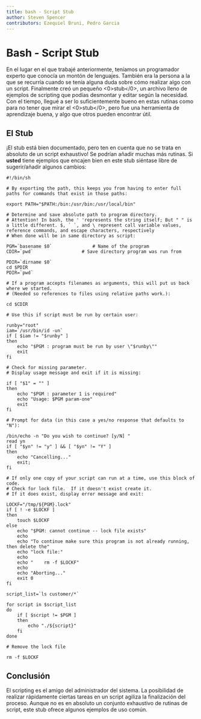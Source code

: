 ```yaml
---
title: bash - Script Stub
author: Steven Spencer
contributors: Ezequiel Bruni, Pedro Garcia
---
```


# Bash - Script Stub

En el lugar en el que trabajé anteriormente, teníamos un programador experto que conocía un montón de lenguajes. También era la persona a la que se recurría cuando se tenía alguna duda sobre cómo realizar algo con un script. Finalmente creó un pequeño <0>stub</0>, un archivo lleno de ejemplos de scripting que podías desmontar y editar según la necesidad. Con el tiempo, llegué a ser lo suficientemente bueno en estas rutinas como para no tener que mirar el <0>stub</0>, pero fue una herramienta de aprendizaje buena, y algo que otros pueden encontrar útil.

## El Stub

¡El stub está bien documentado, pero ten en cuenta que no se trata en absoluto de un script exhaustivo! Se podrían añadir muchas más rutinas. Si **usted** tiene ejemplos que encajen bien en este stub siéntase libre de sugerir/añadir algunos cambios:

```
#!/bin/sh

# By exporting the path, this keeps you from having to enter full paths for commands that exist in those paths:

export PATH="$PATH:/bin:/usr/bin:/usr/local/bin"

# Determine and save absolute path to program directory.
# Attention! In bash, the ' 'represents the string itself; But " " is a little different. $, ` `, and \ represent call variable values, reference commands, and escape characters, respectively
# When done will be in same directory as script:

PGM=`basename $0`               # Name of the program
CDIR=`pwd`                  # Save directory program was run from

PDIR=`dirname $0`
cd $PDIR
PDIR=`pwd`

# If a program accepts filenames as arguments, this will put us back where we started.
# (Needed so references to files using relative paths work.):

cd $CDIR

# Use this if script must be run by certain user:

runby="root"
iam=`/usr/bin/id -un`
if [ $iam != "$runby" ]
then
    echo "$PGM : program must be run by user \"$runby\""
    exit
fi

# Check for missing parameter.
# Display usage message and exit if it is missing:

if [ "$1" = "" ]
then
    echo "$PGM : parameter 1 is required"
    echo "Usage: $PGM param-one"
    exit
fi

# Prompt for data (in this case a yes/no response that defaults to "N"):

/bin/echo -n "Do you wish to continue? [y/N] "
read yn
if [ "$yn" != "y" ] && [ "$yn" != "Y" ]
then
    echo "Cancelling..."
    exit;
fi

# If only one copy of your script can run at a time, use this block of code.
# Check for lock file.  If it doesn't exist create it.
# If it does exist, display error message and exit:

LOCKF="/tmp/${PGM}.lock"
if [ ! -e $LOCKF ]
then
    touch $LOCKF
else
    echo "$PGM: cannot continue -- lock file exists"
    echo
    echo "To continue make sure this program is not already running, then delete the"
    echo "lock file:"
    echo
    echo "    rm -f $LOCKF"
    echo
    echo "Aborting..."
    exit 0
fi

script_list=`ls customer/*`

for script in $script_list
do
    if [ $script != $PGM ]
    then
        echo "./${script}"
    fi
done

# Remove the lock file

rm -f $LOCKF
```

## Conclusión

El scripting es el amigo del administrador del sistema. La posibilidad de realizar rápidamente ciertas tareas en un script agiliza la finalización del proceso. Aunque no es en absoluto un conjunto exhaustivo de rutinas de script, este stub ofrece algunos ejemplos de uso común.
